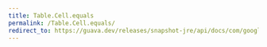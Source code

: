 ```yaml
---
title: Table.Cell.equals
permalink: /Table.Cell.equals/
redirect_to: https://guava.dev/releases/snapshot-jre/api/docs/com/google/common/collect/Table.Cell.html#equals-java.lang.Object-
---
```

